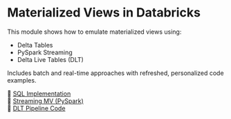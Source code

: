 # Materialized Views in Databricks

This module shows how to emulate materialized views using:

- Delta Tables
- PySpark Streaming
- Delta Live Tables (DLT)

Includes batch and real-time approaches with refreshed, personalized code examples.

📄 [SQL Implementation](./sql/create_mv.sql)  
📄 [Streaming MV (PySpark)](./pyspark/streaming_mv.py)  
📄 [DLT Pipeline Code](./dlt/dlt_mv_pipeline.py)

